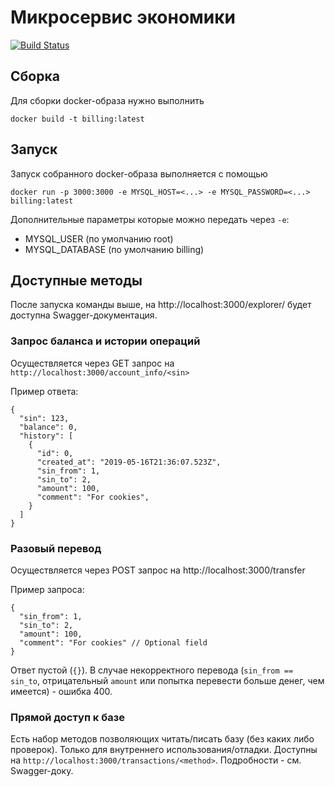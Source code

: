 # Микросервис экономики

[![Build Status](https://travis-ci.org/sr-2020/billing.svg?branch=master)](https://travis-ci.org/sr-2020/billing)

## Сборка

Для сборки docker-образа нужно выполнить

```
docker build -t billing:latest
```

## Запуск

Запуск собранного docker-образа выполняется с помощью

```
docker run -p 3000:3000 -e MYSQL_HOST=<...> -e MYSQL_PASSWORD=<...> billing:latest
```

Дополнительные параметры которые можно передать через `-e`:

- MYSQL_USER (по умолчанию root)
- MYSQL_DATABASE (по умолчанию billing)

## Доступные методы

После запуска команды выше, на http://localhost:3000/explorer/ будет доступна Swagger-документация.

### Запрос баланса и истории операций

Осуществляется через GET запрос на `http://localhost:3000/account_info/<sin>`

Пример ответа:

```
{
  "sin": 123,
  "balance": 0,
  "history": [
    {
      "id": 0,
      "created_at": "2019-05-16T21:36:07.523Z",
      "sin_from": 1,
      "sin_to": 2,
      "amount": 100,
      "comment": "For cookies",
    }
  ]
}
```

### Разовый перевод

Осуществляется через POST запрос на http://localhost:3000/transfer

Пример запроса:

```
{
  "sin_from": 1,
  "sin_to": 2,
  "amount": 100,
  "comment": "For cookies" // Optional field
}
```

Ответ пустой (`{}`).
В случае некорректного перевода (`sin_from == sin_to`, отрицательный `amount` или попытка перевести больше денег, чем имеется) - ошибка 400.

### Прямой доступ к базе

Есть набор методов позволяющих читать/писать базу (без каких либо проверок).
Только для внутреннего использования/отладки.
Доступны на `http://localhost:3000/transactions/<method>`. Подробности - см. Swagger-доку.
